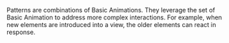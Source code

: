 Patterns are combinations of Basic Animations. They leverage the set of Basic Animation to address more complex interactions. For example, when new elements are introduced into a view, the older elements can react in response.
